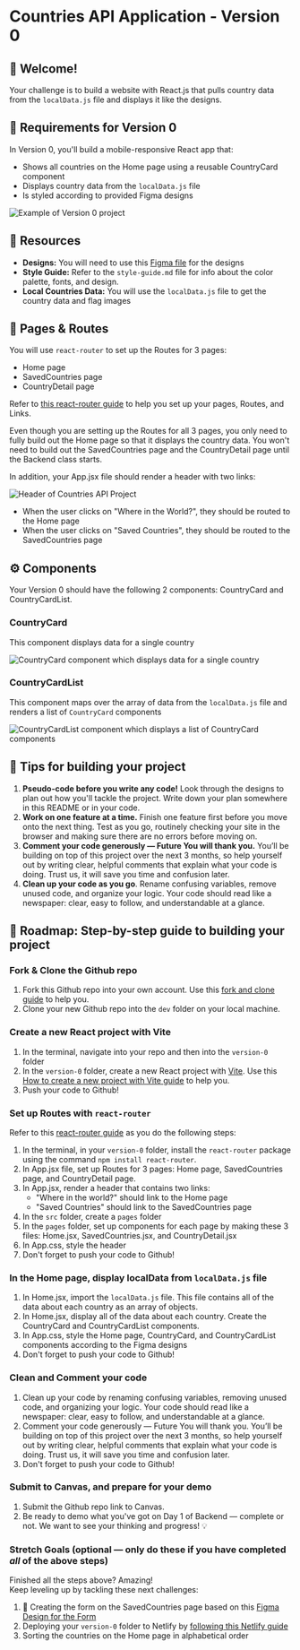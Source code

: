 # Countries API Application - Version 0

## 👋 Welcome!

Your challenge is to build a website with React.js that pulls country data from the `localData.js` file and displays it like the designs.

## 🎯 Requirements for Version 0

In Version 0, you'll build a mobile-responsive React app that:

- Shows all countries on the Home page using a reusable CountryCard component
- Displays country data from the `localData.js` file 
- Is styled according to provided Figma designs

![Example of Version 0 project](https://github.com/user-attachments/assets/79094b58-6856-4491-8fa5-0a394f85f0b9)

## 🔗 Resources

- **Designs:** You will need to use this [Figma file](https://www.figma.com/design/YuEMNteoQic0h6RRiYprpV/Countries-API-Project?node-id=1045-2&p=f&t=T2oSD2lU7TuxaG13-0) for the designs
- **Style Guide:** Refer to the `style-guide.md` file for info about the color palette, fonts, and design.
- **Local Countries Data:** You will use the `localData.js` file to get the country data and flag images

## 📖 Pages & Routes 

You will use `react-router` to set up the Routes for 3 pages: 
- Home page
- SavedCountries page
- CountryDetail page

Refer to [this react-router guide](https://docs.google.com/document/d/18jxCUA0bebCyYaIHy8aaKMgOQH4w5-b-iCGDWpV4K4M/edit?tab=t.hbxxe6vmm0fq#heading=h.snu4ai1ffrgi) to help you set up your pages, Routes, and Links. 

Even though you are setting up the Routes for all 3 pages, you only need to fully build out the Home page so that it displays the country data. You won't need to build out the SavedCountries page and the CountryDetail page until the Backend class starts. 

In addition, your App.jsx file should render a header with two links: 

![Header of Countries API Project](https://github.com/user-attachments/assets/2a6311a4-70a1-48a5-8f9a-3b44bbad6a3e)

- When the user clicks on "Where in the World?", they should be routed to the Home page
- When the user clicks on "Saved Countries", they should be routed to the SavedCountries page

## ⚙️ Components 

Your Version 0 should have the following 2 components: CountryCard and CountryCardList. 

### CountryCard 

This component displays data for a single country 

![CountryCard component which displays data for a single country](https://github.com/user-attachments/assets/78528aa5-655c-4b2c-add7-319bfde63143)

### CountryCardList 

This component maps over the array of data from the `localData.js` file and renders a list of `CountryCard` components

![CountryCardList component which displays a list of CountryCard components](https://github.com/user-attachments/assets/b69c6d6b-e06c-440f-8b1a-a342fc16f245)


## 📝 Tips for building your project

1. **Pseudo-code before you write any code!** Look through the designs to plan out how you'll tackle the project. Write down your plan somewhere in this README or in your code.
2. **Work on one feature at a time.** Finish one feature first before you move onto the next thing. Test as you go, routinely checking your site in the browser and making sure there are no errors before moving on. 
3. **Comment your code generously — Future You will thank you.** You’ll be building on top of this project over the next 3 months, so help yourself out by writing clear, helpful comments that explain what your code is doing. Trust us, it will save you time and confusion later.
4. **Clean up your code as you go**. Rename confusing variables, remove unused code, and organize your logic. Your code should read like a newspaper: clear, easy to follow, and understandable at a glance.


## 🚀 Roadmap: Step-by-step guide to building your project

### Fork & Clone the Github repo 
1. Fork this Github repo into your own account. Use this [fork and clone guide](https://docs.google.com/document/d/18jxCUA0bebCyYaIHy8aaKMgOQH4w5-b-iCGDWpV4K4M/edit?tab=t.55gk3qetux2a#heading=h.wbbot8ebr58a) to help you.
2. Clone your new Github repo into the `dev` folder on your local machine. 

### Create a new React project with Vite 
1. In the terminal, navigate into your repo and then into the `version-0` folder
2. In the `version-0` folder, create a new React project with [Vite](https://vite.dev/). Use this [How to create a new project with Vite guide](https://docs.google.com/document/d/18jxCUA0bebCyYaIHy8aaKMgOQH4w5-b-iCGDWpV4K4M/edit?tab=t.rxwa6murqe1y#heading=h.wvxq6966uco7) to help you. 
3. Push your code to Github!

### Set up Routes with `react-router`
Refer to this [react-router guide](https://docs.google.com/document/d/18jxCUA0bebCyYaIHy8aaKMgOQH4w5-b-iCGDWpV4K4M/edit?tab=t.hbxxe6vmm0fq#heading=h.snu4ai1ffrgi) as you do the following steps:
1. In the terminal, in your `version-0` folder, install the `react-router` package using the command `npm install react-router`. 
2. In App.jsx file, set up Routes for 3 pages: Home page, SavedCountries page, and CountryDetail page.
3. In App.jsx, render a header that contains two links:
     - "Where in the world?" should link to the Home page
     - "Saved Countries" should link to the SavedCountries page
4. In the `src` folder, create a `pages` folder
5. In the `pages` folder, set up components for each page by making these 3 files: Home.jsx, SavedCountries.jsx, and CountryDetail.jsx
6. In App.css, style the header 
7. Don't forget to push your code to Github!

### In the Home page, display localData from `localData.js` file
1. In Home.jsx, import the `localData.js` file. This file contains all of the data about each country as an array of objects.  
2. In Home.jsx, display all of the data about each country. Create the CountryCard and CountryCardList components. 
3. In App.css, style the Home page, CountryCard, and CountryCardList components according to the Figma designs
4. Don't forget to push your code to Github!

### Clean and Comment your code
1. Clean up your code by renaming confusing variables, removing unused code, and organizing your logic. Your code should read like a newspaper: clear, easy to follow, and understandable at a glance.
2. Comment your code generously — Future You will thank you. You’ll be building on top of this project over the next 3 months, so help yourself out by writing clear, helpful comments that explain what your code is doing. Trust us, it will save you time and confusion later.
3. Don't forget to push your code to Github! 

### Submit to Canvas, and prepare for your demo 
1. Submit the Github repo link to Canvas.
2. Be ready to demo what you've got on Day 1 of Backend — complete or not. We want to see your thinking and progress! 💡 

### Stretch Goals (optional — only do these if you have completed _all_ of the above steps)

Finished all the steps above? Amazing!   
Keep leveling up by tackling these next challenges:
1. 🧾 Creating the form on the SavedCountries page based on this [Figma Design for the Form](https://www.figma.com/design/YuEMNteoQic0h6RRiYprpV/Countries-API-Project?node-id=1-329&t=eKfO5eJcdQC03CrI-4)
2. Deploying your `version-0` folder to Netlify by [following this Netlify guide](https://docs.google.com/document/d/18jxCUA0bebCyYaIHy8aaKMgOQH4w5-b-iCGDWpV4K4M/edit?tab=t.jnwta4jrhylr#heading=h.scmsi7a6s9yz)
3. Sorting the countries on the Home page in alphabetical order 
